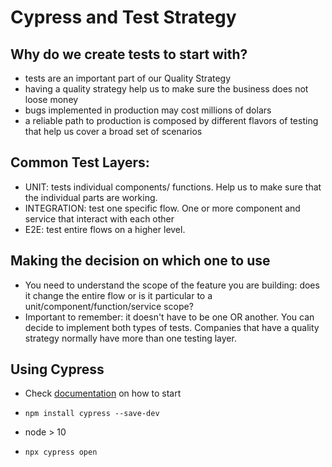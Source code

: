 # Cypress and Test Strategy

## Why do we create tests to start with? 
- tests are an important part of our Quality Strategy
- having a quality strategy help us to make sure the business does not loose money
- bugs implemented in production may cost millions of dolars
- a reliable path to production is composed by different flavors of testing that help us cover a broad set of scenarios

## Common Test Layers: 

- UNIT: tests individual components/ functions. Help us to make sure that the individual parts are working.
- INTEGRATION: test one specific flow. One or more component and service that interact with each other
- E2E: test entire flows on a higher level. 

## Making the decision on which one to use

- You need to understand the scope of the feature you are building: does it change the entire flow or is it particular to a unit/component/function/service scope? 
- Important to remember: it doesn't have to be one OR another. You can decide to implement both types of tests. Companies that have a quality strategy normally have more than one testing layer.  

## Using Cypress

- Check [documentation](https://docs.cypress.io/guides/getting-started/installing-cypress) on how to start

- `npm install cypress --save-dev`
- node > 10
- `npx cypress open`